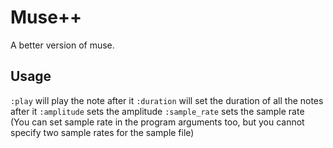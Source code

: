 # Muse++

A better version of muse.

## Usage

`:play` will play the note after it
`:duration` will set the duration of all the notes after it
`:amplitude` sets the amplitude
`:sample_rate` sets the sample rate (You can set sample rate in the program arguments too, but you cannot specify two sample rates for the sample file)
